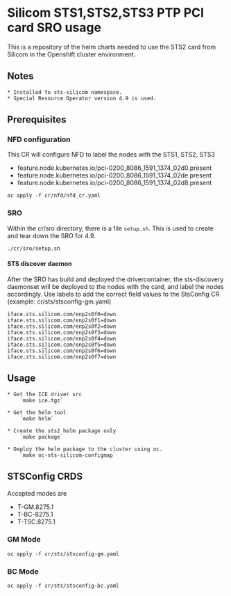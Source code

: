 # Silicom STS1,STS2,STS3 PTP PCI card SRO usage

This is a repository of the helm charts needed to use the STS2 card from Silicom in the Openshift cluster environment.

## Notes
    * Installed to sts-silicom namespace.
    * Special Resource Operator version 4.9 is used.

## Prerequisites

### NFD configuration
This CR will configure NFD to label the nodes with the STS1, STS2, STS3
- feature.node.kubernetes.io/pci-0200_8086_1591_1374_02d0.present
- feature.node.kubernetes.io/pci-0200_8086_1591_1374_02de.present
- feature.node.kubernetes.io/pci-0200_8086_1591_1374_02d8.present

`oc apply -f cr/nfd/nfd_cr.yaml`

### SRO

Within the cr/sro directory, there is a file `setup.sh`. This is used to create and tear down the SRO for 4.9.

`./cr/sro/setup.sh`

#### STS discover daemon
After the SRO has build and deployed the drivercontainer, the sts-discovery daemonset will be deployed to the nodes with the card, and label the nodes accordingly. Use labels to add the correct field values to the StsConfig CR (example: cr/sts/stsconfig-gm.yaml)

`
iface.sts.silicom.com/enp2s0f0=down
iface.sts.silicom.com/enp2s0f1=down
iface.sts.silicom.com/enp2s0f2=down
iface.sts.silicom.com/enp2s0f3=down
iface.sts.silicom.com/enp2s0f4=down
iface.sts.silicom.com/enp2s0f5=down
iface.sts.silicom.com/enp2s0f6=down
iface.sts.silicom.com/enp2s0f7=down
`

## Usage

    * Get the ICE driver src
        `make ice.tgz`

    * Get the helm tool
        `make helm`

    * Create the sts2 helm package only
        `make package`

    * Deploy the helm package to the cluster using oc.
        `make oc-sts-silicom-configmap`

## STSConfig CRDS

Accepted modes are
- T-GM.8275.1
- T-BC-8275.1
- T-TSC.8275.1

### GM Mode
`oc apply -f cr/sts/stsconfig-gm.yaml`

### BC Mode
`oc apply -f cr/sts/stsconfig-bc.yaml`
